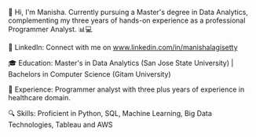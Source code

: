 👋 Hi, I'm Manisha. Currently pursuing a Master's degree in Data Analytics, complementing my three years of hands-on experience as a professional Programmer Analyst. 📊💻

🔗 LinkedIn: Connect with me on www.linkedin.com/in/manishalagisetty 

🎓 Education: Master's in Data Analytics (San Jose State University) | Bachelors in Computer Science (Gitam University)

💼 Experience: Programmer analyst with three plus years of experience in healthcare domain. 

🔍 Skills: Proficient in Python, SQL, Machine Learning, Big Data Technologies, Tableau and AWS




